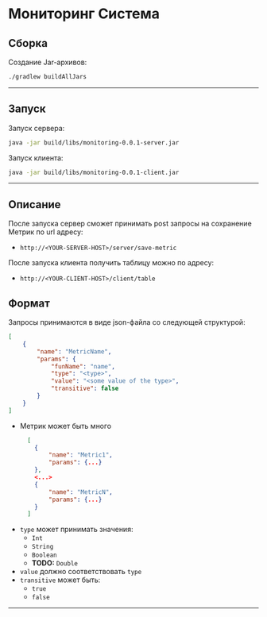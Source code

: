 # Мониторинг Система

## Сборка
Cоздание Jar-архивов:
```bash
./gradlew buildAllJars
```
---
## Запуск
Запуск сервера:
```bash
java -jar build/libs/monitoring-0.0.1-server.jar   
```

Запуск клиента:
```bash
java -jar build/libs/monitoring-0.0.1-client.jar   
```
---
## Описание
После запуска сервер сможет принимать post запросы на сохранение Метрик по url адресу:

* `http://<YOUR-SERVER-HOST>/server/save-metric`

После запуска клиента получить таблицу можно по адресу:
* `http://<YOUR-CLIENT-HOST>/client/table`

## Формат
Запросы принимаются в виде json-файла со следующей структурой:

```json
[
    {
        "name": "MetricName",
        "params": {
            "funName": "name",
            "type": "<type>", 
            "value": "<some value of the type>",
            "transitive": false
        }
    }
]
```
* Метрик может быть много
  ```json
    [
      {
          "name": "Metric1",
          "params": {...}
      },
      <...>
      {
          "name": "MetricN",
          "params": {...}
      }
    ]
    ```
* `type` может принимать значения:
  * `Int`
  * `String`
  * `Boolean`
  * **TODO:** `Double`
* `value` должно соответствовать `type`
* `transitive` может быть:
  * `true` 
  * `false`
---